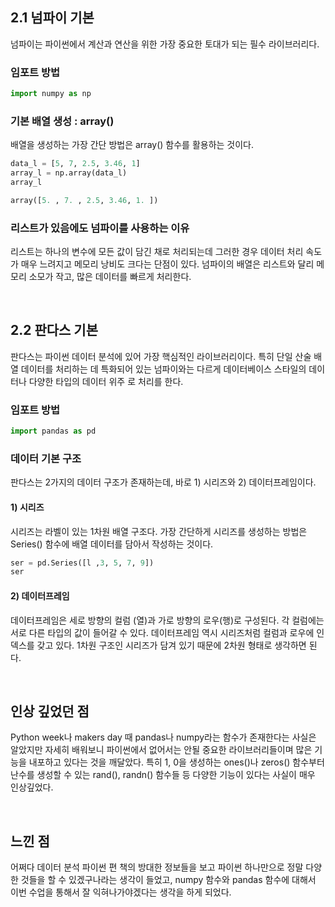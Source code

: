 ## 2.1 넘파이 기본
넘파이는 파이썬에서 계산과 연산을 위한 가장 중요한 토대가 되는 필수 라이브러리다.
### 임포트 방법
```python
import numpy as np
```

### 기본 배열 생성 : array()
배열을 생성하는 가장 간단 방법은 array() 함수를 활용하는 것이다.
```python
data_l = [5, 7, 2.5, 3.46, 1]
array_l = np.array(data_l)
array_l
```
```python
array([5. , 7. , 2.5, 3.46, 1. ])
```

### 리스트가 있음에도 넘파이를 사용하는 이유
리스트는 하나의 변수에 모든 값이 담긴 채로 처리되는데 그러한 경우 데이터 처리 속도가 매우 느려지고 메모리 낭비도 크다는 단점이 있다. 
넘파이의 배열은 리스트와 달리 메모리 소모가 작고, 많은 데이터를 빠르게 처리한다.

<br/>

## 2.2 판다스 기본
판다스는 파이썬 데이터 분석에 있어 가장 핵심적인 라이브러리이다. 
특히 단일 산술 배열 데이터를 처리하는 데 특화되어 있는 넘파이와는 다르게 데이터베이스 스타일의 데이터나 다양한 타입의 데이터 위주
로 처리를 한다.

### 임포트 방법
```python
import pandas as pd
```
### 데이터 기본 구조
판다스는 2가지의 데이터 구조가 존재하는데, 바로 1) 시리즈와 2) 데이터프레임이다.
#### 1) 시리즈
시리즈는 라벨이 있는 1차원 배열 구조다. 가장 간단하게 시리즈를 생성하는 방법은 Series() 함수에 배열 데이터를 담아서 작성하는 것이다.
```python
ser = pd.Series([l ,3, 5, 7, 9])
ser
```
#### 2) 데이터프레임
데이터프레임은 세로 방향의 컬럼 (열)과 가로 방향의 로우(행)로 구성된다. 각 컬럼에는 서로 다른 타입의 값이 들어갈 수 있다. 데이터프레임 역시 시리즈처럼 컬럼과 로우에 인덱스를 갖고
있다. 1차원 구조인 시리즈가 담겨 있기 때문에 2차원 형태로 생각하면 된다.

<br/>

## 인상 깊었던 점
Python week나 makers day 때 pandas나 numpy라는 함수가 존재한다는 사실은 알았지만 자세히 배워보니 파이썬에서 없어서는 안될 중요한 라이브러리들이며 많은 기능을 내포하고 있다는 것을 깨달았다. 
특히 1, 0을 생성하는 ones()나 zeros() 함수부터 난수를 생성할 수 있는 rand(), randn() 함수들 등 다양한 기능이 있다는 사실이 매우 인상깊었다.

<br/>

## 느낀 점
어쩌다 데이터 분석 파이썬 편 책의 방대한 정보들을 보고 파이썬 하나만으로 정말 다양한 것들을 할 수 있겠구나라는 생각이 들었고,
numpy 함수와 pandas 함수에 대해서 이번 수업을 통해서 잘 익혀나가야겠다는 생각을 하게 되었다.
